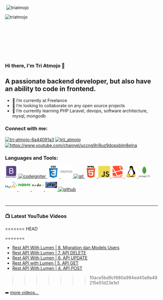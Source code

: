 

<p>&nbsp;<img align="center" src="https://github-readme-stats.vercel.app/api?username=triatmojo&show_icons=true&locale=en" alt="triatmojo" /></p>
<p><img align="left" src="https://github-readme-stats.vercel.app/api/top-langs?username=triatmojo&show_icons=true&locale=en&layout=compact" alt="triatmojo"/></p>

<br><br><br><br><br><br><br><br>

### Hi there, I'm Tri Atmojo 👋

## A passionate backend developer, but also have an ability to code in frontend.

- 🔭 I’m currently at Freelance
- 👯 I’m looking to collaborate on any open source projects 
- 🌱 I’m currently learning PHP Laravel, devops, software architecture, mysql, mongodb

### Connect with me:

<a href="https://linkedin.com/in/tri-atmojo-6a44091a3" target="blank"><img align="center" src="https://raw.githubusercontent.com/rahuldkjain/github-profile-readme-generator/master/src/images/icons/Social/linked-in-alt.svg" alt="tri-atmojo-6a44091a3" height="30" width="40" /></a>
<a href="https://instagram.com/trii_atmojo" target="blank"><img align="center" src="https://raw.githubusercontent.com/rahuldkjain/github-profile-readme-generator/master/src/images/icons/Social/instagram.svg" alt="trii_atmojo" height="30" width="40" /></a>
<a href="https://www.youtube.com/c/https://www.youtube.com/channel/uccng9ri9uz9dopxblm8elna" target="blank"><img align="center" src="https://raw.githubusercontent.com/rahuldkjain/github-profile-readme-generator/master/src/images/icons/Social/youtube.svg" alt="https://www.youtube.com/channel/uccng9ri9uz9dopxblm8elna" height="30" width="40" /></a>
</p>


### Languages and Tools:

<p align="left"> <a href="https://getbootstrap.com" target="_blank"> <img src="https://raw.githubusercontent.com/devicons/devicon/master/icons/bootstrap/bootstrap-plain-wordmark.svg" alt="bootstrap" width="40" height="40"/> </a> <a href="https://codeigniter.com" target="_blank"> <img src="https://cdn.worldvectorlogo.com/logos/codeigniter.svg" alt="codeigniter" width="40" height="40"/> </a> <a href="https://www.w3schools.com/css/" target="_blank"> <img src="https://raw.githubusercontent.com/devicons/devicon/master/icons/css3/css3-original-wordmark.svg" alt="css3" width="40" height="40"/> </a> <a href="https://expressjs.com" target="_blank"> <img src="https://raw.githubusercontent.com/devicons/devicon/master/icons/express/express-original-wordmark.svg" alt="express" width="40" height="40"/> </a> <a href="https://git-scm.com/" target="_blank"> <img src="https://www.vectorlogo.zone/logos/git-scm/git-scm-icon.svg" alt="git" width="40" height="40"/> </a> <a href="https://www.w3.org/html/" target="_blank"> <img src="https://raw.githubusercontent.com/devicons/devicon/master/icons/html5/html5-original-wordmark.svg" alt="html5" width="40" height="40"/> </a> <a href="https://developer.mozilla.org/en-US/docs/Web/JavaScript" target="_blank"> <img src="https://raw.githubusercontent.com/devicons/devicon/master/icons/javascript/javascript-original.svg" alt="javascript" width="40" height="40"/> </a> <a href="https://laravel.com/" target="_blank"> <img src="https://raw.githubusercontent.com/devicons/devicon/master/icons/laravel/laravel-plain-wordmark.svg" alt="laravel" width="40" height="40"/> </a> <a href="https://www.linux.org/" target="_blank"> <img src="https://raw.githubusercontent.com/devicons/devicon/master/icons/linux/linux-original.svg" alt="linux" width="40" height="40"/> </a> <a href="https://www.mongodb.com/" target="_blank"> <img src="https://raw.githubusercontent.com/devicons/devicon/master/icons/mongodb/mongodb-original-wordmark.svg" alt="mongodb" width="40" height="40"/> </a> <a href="https://www.mysql.com/" target="_blank"> <img src="https://raw.githubusercontent.com/devicons/devicon/master/icons/mysql/mysql-original-wordmark.svg" alt="mysql" width="40" height="40"/> </a> <a href="https://www.nginx.com" target="_blank"> <img src="https://raw.githubusercontent.com/devicons/devicon/master/icons/nginx/nginx-original.svg" alt="nginx" width="40" height="40"/> </a> <a href="https://nodejs.org" target="_blank"> <img src="https://raw.githubusercontent.com/devicons/devicon/master/icons/nodejs/nodejs-original-wordmark.svg" alt="nodejs" width="40" height="40"/> </a> <a href="https://www.php.net" target="_blank"> <img src="https://raw.githubusercontent.com/devicons/devicon/master/icons/php/php-original.svg" alt="php" width="40" height="40"/> </a>
<a href="https://www.github.com" target="_blank"> <img src="https://cdn.worldvectorlogo.com/logos/github-icon.svg" alt="github" width="40" height="40"/> </a> </p>

<br />


---

### 📺 Latest YouTube Videos

<!-- YOUTUBE:START -->
<<<<<<< HEAD

=======
- [Rest API With Lumen | 8. Migration dan Models Users](https://www.youtube.com/watch?v=uIuNP6Q8tYc)
- [Rest API With Lumen | 7. API DELETE](https://www.youtube.com/watch?v=aSsmvvMwaOg)
- [Rest API With Lumen | 6. API UPDATE](https://www.youtube.com/watch?v=9Ianr3fBobc)
- [Rest API with Lumen | 5. API GET](https://www.youtube.com/watch?v=sNPVcgj6vkY)
- [Rest API With Lumen | 4. API POST](https://www.youtube.com/watch?v=694xvsOAmB0)
>>>>>>> 10ace5bd9cf680a994ed40a9a49215e51d23e1e1
<!-- YOUTUBE:END -->

➡️ [more videos...](https://www.youtube.com/channel/UCCNG9rI9Uz9dOpxBLM8ELNA)

